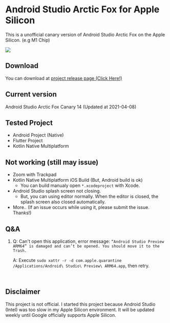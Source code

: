 # Android Studio Arctic Fox for Apple Silicon

This is a unofficial canary version of Android Studio Arctic Fox on the Apple Silicon. (e.g M1 Chip)

<img src="https://raw.githubusercontent.com/dsa28s/android-studio-apple-m1/main/screenshot.png">

## Download

You can download at [project release page (Click Here!)](https://github.com/dsa28s/android-studio-apple-m1/releases)

## Current version

Android Studio Arctic Fox Canary 14 (Updated at 2021-04-08)

## Tested Project

- Android Project (Native)
- Flutter Project
- Kotlin Native Multiplatform

## Not working (still may issue)

- Zoom with Trackpad
- Kotlin Native Multiplatform iOS Build (But, Android build is ok)
  - You can build manualy open `*.xcodeproject` with Xcode.
- Android Studio splash screen not closing.
  - But, you can using editor normally. When the editor is closed, the splash screen also closed automatically.
- More.. (If an issue occurs while using it, please submit the issue. Thanks!)

## Q&A

1. Q: Can't open this application, error message: `“Android Studio Preview ARM64” is damaged and can’t be opened. You should move it to the Trash.`

   A: Execute `sudo xattr -r -d com.apple.quarantine /Applications/Android\ Studio\ Preview\ ARM64.app`, then retry.

<br>

## Disclaimer

This project is not official. I started this project because Android Studio (Intel) was too slow in my Apple Silicon environment. It will be updated weekly until Google officially supports Apple Silicon.
